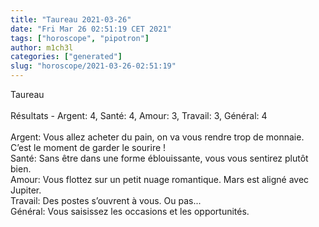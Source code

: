 ```yaml
---
title: "Taureau 2021-03-26"
date: "Fri Mar 26 02:51:19 CET 2021"
tags: ["horoscope", "pipotron"]
author: m1ch3l
categories: ["generated"]
slug: "horoscope/2021-03-26-02:51:19"
---
```


Taureau<br>
<br>
Résultats - Argent: 4, Santé: 4, Amour: 3, Travail: 3, Général: 4<br>
<br>
Argent:  Vous allez acheter du pain, on va vous rendre trop de monnaie. C’est le moment de garder le sourire !<br>
Santé:   Sans être dans une forme éblouissante, vous vous sentirez plutôt bien. <br>
Amour:   Vous flottez sur un petit nuage romantique. Mars est aligné avec Jupiter.<br>
Travail: Des postes s’ouvrent à vous. Ou pas...<br>
Général: Vous saisissez les occasions et les opportunités.<br>

